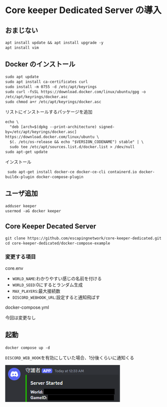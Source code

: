 # Core keeper Dedicated Server の導入

## おまじない

```shell
apt install update && apt install upgrade -y
apt install vim
```

## Docker のインストール

```shell
sudo apt update
sudo apt install ca-certificates curl
sudo install -m 0755 -d /etc/apt/keyrings
sudo curl -fsSL https://download.docker.com/linux/ubuntu/gpg -o /etc/apt/keyrings/docker.asc
sudo chmod a+r /etc/apt/keyrings/docker.asc
```

リストにインストールするパッケージを追加

```shell
echo \
  "deb [arch=$(dpkg --print-architecture) signed-by=/etc/apt/keyrings/docker.asc] https://download.docker.com/linux/ubuntu \
  $(. /etc/os-release && echo "$VERSION_CODENAME") stable" | \
  sudo tee /etc/apt/sources.list.d/docker.list > /dev/null
sudo apt-get update
```

インストール
```shell
 sudo apt-get install docker-ce docker-ce-cli containerd.io docker-buildx-plugin docker-compose-plugin
 ```
 
## ユーザ追加

```shell
adduser keeper
usermod -aG docker keeper
```
## Core Keeper Decated Server

```shell
git clone https://github.com/escapingnetwork/core-keeper-dedicated.git
cd core-keeper-dedicated/docker-compose-example
```
### 変更する項目

core.env

 - `WORLD_NAME`:わかりやすい感じの名前を付ける
 - `WORLD_SEED`:0にするとランダム生成
 - `MAX_PLAYERS`:最大接続数
 - `DISCORD_WEBHOOK_URL`:設定すると通知飛ばす
 
 docker-compose.yml
 
 今回は変更なし

## 起動

`docker compose up -d`

`DISCORD_WEB_HOOK`を有効にしていた場合、1分後くらいに通知くる

![](img/hook_start.png)